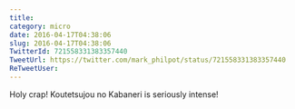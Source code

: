 ```yaml
---
title: 
category: micro
date: 2016-04-17T04:38:06
slug: 2016-04-17T04:38:06
TwitterId: 721558331383357440
TweetUrl: https://twitter.com/mark_philpot/status/721558331383357440
ReTweetUser: 
---
```


Holy crap! Koutetsujou no Kabaneri is seriously intense!